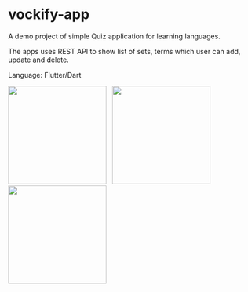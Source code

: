 # vockify-app

A demo project of simple Quiz application for learning languages.

The apps uses REST API to show list of sets, terms which user can add, update and delete.

Language: Flutter/Dart

<img src="https://github.com/vockify/vockify-website/blob/master/assets/Nexus%206P%20-%20Screenshot%201.png?raw=true" alt="" width="200"> &nbsp;
<img src="https://github.com/vockify/vockify-website/blob/master/assets/Nexus%206P%20-%20Screenshot%203.png?raw=true" alt="" width="200"> &nbsp;
<img src="https://github.com/vockify/vockify-website/blob/master/assets/Nexus%206P%20-%20Screenshot%204.png?raw=true" alt="" width="200">
